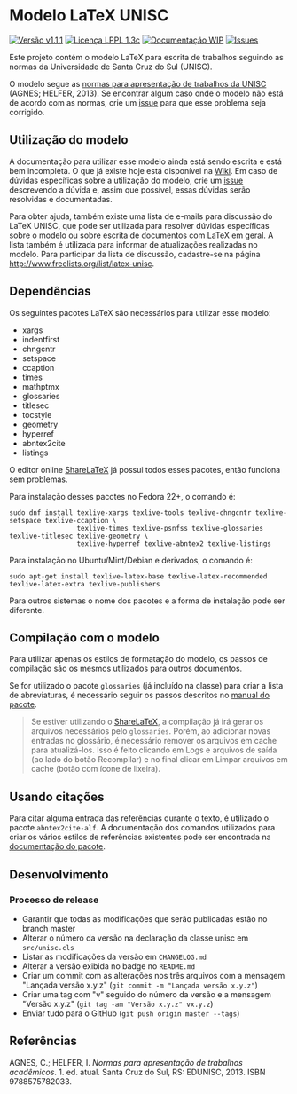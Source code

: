 # Modelo LaTeX UNISC
[![Versão v1.1.1](https://img.shields.io/badge/Vers%C3%A3o-v1.1.1-brightgreen.svg)](CHANGELOG.md)
[![Licença LPPL 1.3c](https://img.shields.io/badge/Licen%C3%A7a-LPPL_1.3c-blue.svg)](LICENSE)
[![Documentação WIP](https://img.shields.io/badge/Docs-WIP-red.svg)](https://github.com/eduardoweiland/latex-unisc/wiki)
[![Issues](https://img.shields.io/github/issues/eduardoweiland/latex-unisc.svg)](https://github.com/eduardoweiland/latex-unisc/issues)

Este projeto contém o modelo LaTeX para escrita de trabalhos seguindo as normas da Universidade de Santa Cruz do Sul (UNISC).

O modelo segue as [normas para apresentação de trabalhos da UNISC][Normas UNISC] (AGNES; HELFER, 2013). Se encontrar algum caso onde o modelo não está de acordo com as normas, crie um [issue](https://github.com/eduardoweiland/latex-unisc/issues/new) para que esse problema seja corrigido.

## Utilização do modelo

A documentação para utilizar esse modelo ainda está sendo escrita e está bem incompleta. O que já existe hoje está disponível na [Wiki](https://github.com/eduardoweiland/latex-unisc/wiki). Em caso de dúvidas específicas sobre a utilização do modelo, crie um [issue](https://github.com/eduardoweiland/latex-unisc/issues/new) descrevendo a dúvida e, assim que possível, essas dúvidas serão resolvidas e documentadas.

Para obter ajuda, também existe uma lista de e-mails para discussão do LaTeX UNISC, que pode ser utilizada para resolver dúvidas específicas sobre o modelo ou sobre escrita de documentos com LaTeX em geral. A lista também é utilizada para informar de atualizações realizadas no modelo. Para participar da lista de discussão, cadastre-se na página <http://www.freelists.org/list/latex-unisc>.

## Dependências

Os seguintes pacotes LaTeX são necessários para utilizar esse modelo:

* xargs
* indentfirst
* chngcntr
* setspace
* ccaption
* times
* mathptmx
* glossaries
* titlesec
* tocstyle
* geometry
* hyperref
* abntex2cite
* listings

O editor online [ShareLaTeX][] já possui todos esses pacotes, então funciona sem problemas.

Para instalação desses pacotes no Fedora 22+, o comando é:

    sudo dnf install texlive-xargs texlive-tools texlive-chngcntr texlive-setspace texlive-ccaption \
                     texlive-times texlive-psnfss texlive-glossaries texlive-titlesec texlive-geometry \
                     texlive-hyperref texlive-abntex2 texlive-listings

Para instalação no Ubuntu/Mint/Debian e derivados, o comando é:

    sudo apt-get install texlive-latex-base texlive-latex-recommended texlive-latex-extra texlive-publishers

Para outros sistemas o nome dos pacotes e a forma de instalação pode ser diferente.

## Compilação com o modelo

Para utilizar apenas os estilos de formatação do modelo, os passos de compilação são os mesmos utilizados para outros documentos.

Se for utilizado o pacote `glossaries` (já incluído na classe) para criar a lista de abreviaturas, é necessário seguir os passos descritos no [manual do pacote][manual-glossaries].

> Se estiver utilizando o [ShareLaTeX][], a compilação já irá gerar os arquivos necessários pelo `glossaries`. Porém, ao adicionar novas entradas no glossário, é necessário remover os arquivos em cache para atualizá-los. Isso é feito clicando em Logs e arquivos de saída (ao lado do botão Recompilar) e no final clicar em Limpar arquivos em cache (botão com ícone de lixeira).

## Usando citações

Para citar alguma entrada das referências durante o texto, é utilizado o pacote `abntex2cite-alf`. A documentação dos comandos utilizados para criar os vários estilos de referências existentes pode ser encontrada na [documentação do pacote][abnTeX2cite].

## Desenvolvimento

### Processo de release

* Garantir que todas as modificações que serão publicadas estão no branch master
* Alterar o número da versão na declaração da classe unisc em `src/unisc.cls`
* Listar as modificações da versão em `CHANGELOG.md`
* Alterar a versão exibida no badge no `README.md`
* Criar um commit com as alterações nos três arquivos com a mensagem "Lançada versão x.y.z" (`git commit -m "Lançada versão x.y.z"`)
* Criar uma tag com "v" seguido do número da versão e a mensagem "Versão x.y.z" (`git tag -am "Versão x.y.z" vx.y.z`)
* Enviar tudo para o GitHub (`git push origin master --tags`)

## Referências

AGNES, C.; HELFER, I. _Normas para apresentação de trabalhos acadêmicos_. 1. ed. atual. Santa Cruz do Sul, RS: EDUNISC, 2013. ISBN 9788575782033.


[ShareLaTeX]: https://pt.sharelatex.com "ShareLaTeX - Online LaTeX Editor"
[Normas UNISC]: http://www.unisc.br/portal/pt/editora/e-books/88/normas-para-apresentacao-de-trabalhos-academicos.html "Normas para apresentação de trabalhos acadêmicos"
[manual-glossaries]: http://mirrors.ctan.org/macros/latex/contrib/glossaries/glossaries-user.pdf "User Manual for glossaries"
[abnTeX2cite]: http://repositorios.cpai.unb.br/ctan/macros/latex/contrib/abntex2/doc/abntex2cite-alf.pdf
